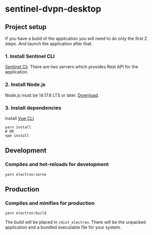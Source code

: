 # sentinel-dvpn-desktop

## Project setup
If you have a build of the application you will need to do only the first 2 steps. And launch the application after that.

### 1. Install Sentinel CLI
[Sentinel Cli](https://github.com/sentinel-official/cli-client). There are two servers which provides Rest API for the application.

### 2. Install Node.js
Node.js must be 14.17.6 LTS or later. [Download](https://nodejs.org/en/download/).

### 3. Install dependencies
Install [Vue CLI](https://cli.vuejs.org/guide/installation.html)
```
yarn install
# OR
npm install
```

## Development
### Compiles and hot-reloads for development
```
yarn electron:serve
```

## Production
### Compiles and minifies for production
```
yarn electron:build
```
The build will be placed in `/dist_electron`. There will be the unpacked application and a bundled executable file for your system. 
